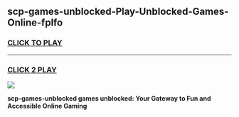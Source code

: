 
## scp-games-unblocked-Play-Unblocked-Games-Online-fplfo
<h3>
<a href="https://premium76.site?title=scp-games-unblocked&ref=25A">CLICK TO PLAY</a></h3>
<hr>

<h3>
<a href="https://premium76.site?title=scp-games-unblocked&ref=25A">CLICK 2 PLAY</a>
  
</h3>

<a href="https://premium76.site?title=scp-games-unblocked&ref=25A"><img src="https://clearcache.store/games.png"></a>


**scp-games-unblocked games unblocked: Your Gateway to Fun and Accessible Online Gaming**
